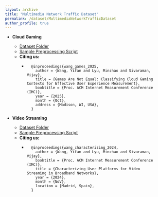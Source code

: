 ```yaml
---
layout: archive
title: "Multimedia Network Traffic Dataset"
permalink: /dataset/MultimediaNetworkTrafficDataset
author_profile: true
---
```


* **Cloud Gaming** 
	* [Dataset Folder](https://unsw-my.sharepoint.com/:f:/g/personal/z5025089_ad_unsw_edu_au/EqaMbRpsxKBGlzSvV16uNvcBj6FnYZCQOIAJkjOMMNxsNw?e=AVUJ6E)
	* [Sample Preprocessing Script](http://github.com/WYF99/IMC25-CloudGamingContext)
	* **Citing us:** 
		* ```
			@inproceedings{wang_games_2025,
			  author = {Wang, Yifan and Lyu, Minzhao and Sivaraman, Vijay},
			  title = {Games Are Not Equal: Classifying Cloud Gaming Contexts for Effective User Experience Measurement},
			  booktitle = {Proc. ACM Internet Measurement Conference (IMC)},
			  year = {2025},
			  month = {Oct},
			  address = {Madison, WI, USA},
			}
		  ```
		<!-- * M. Lyu, S. C. Madanapalli, A. Vishwanath and V. Sivaraman. [Network Anatomy and Real-Time Measurement of Nvidia GeForce NOW Cloud Gaming](https://link.springer.com/chapter/10.1007/978-3-031-56249-5_3) at **International Conference on Passive and Active Network Measurement**, Virtual Event, USA, Mar 2024. -->

* **Video Streaming** 
	* [Dataset Folder](https://unsw-my.sharepoint.com/:f:/g/personal/z5025089_ad_unsw_edu_au/EkrbbFOFcxdEoPD4usvie5YB0pXw15t93r0xF4JyM-M3bg?e=3n8lBA)
	* [Sample Preprocessing Script](https://github.com/WYF99/IMC24-VideoUserPlatform)
	* **Citing us:** 
		* ```
			@inproceedings{wang_characterizing_2024,
			  author = {Wang, Yifan and Lyu, Minzhao and Sivaraman, Vijay},
			  booktitle = {Proc. ACM Internet Measurement Conference (IMC)},
			  title = {Characterizing User Platforms for Video Streaming in Broadband Networks},
			  year = {2024},
			  month = {NoV},
			  location = {Madrid, Spain},
			}
		  ```

<!-- * **Metaverse Virtual Reality** 
	* [Dataset Folder](https://unsw-my.sharepoint.com/:f:/g/personal/z5025089_ad_unsw_edu_au/Eu9xtPBb6dpDvjFL0qEiIu0BKJtb-_SR0PHQznaBXyJxIQ?e=Ye7jur)
	* [Sample Preprocessing Script](https://github.com/RahulTripathi0401/MetaVRadar)
	* **Citing us:**
		* ```
			@article{lyu2023metavradar,
		  title={MetaVRadar: Measuring Metaverse Virtual Reality Network Activity},
		  author={Lyu, Minzhao and Tripathi, Rahul Dev and Sivaraman, Vijay},
		  journal={Proceedings of the ACM on Measurement and Analysis of Computing Systems},
		  volume={7},
		  number={3},
		  pages={1--29},
		  year={2023},
		  publisher={ACM New York, NY, USA}
		}
		``` -->









